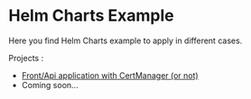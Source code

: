 # Helm Charts Example
Here you find Helm Charts example to apply in different cases.

Projects :
* [Front/Api application with CertManager (or not)](myexemple)
* Coming soon...
